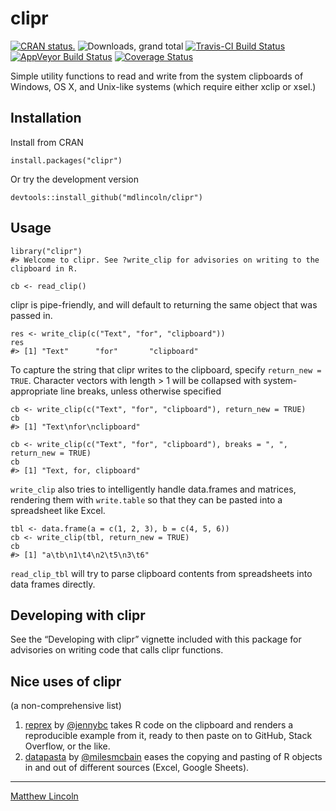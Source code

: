 
<!-- README.md is generated from README.Rmd. Please edit that file -->

clipr
=====

[![CRAN
status.](https://www.r-pkg.org/badges/version/clipr)](http://www.r-pkg.org/pkg/clipr)
![Downloads, grand
total](https://cranlogs.r-pkg.org/badges/grand-total/clipr) [![Travis-CI
Build
Status](https://travis-ci.com/mdlincoln/clipr.svg?branch=master)](https://travis-ci.com/github/mdlincoln/clipr)
[![AppVeyor Build
Status](https://ci.appveyor.com/api/projects/status/github/mdlincoln/clipr?branch=master&svg=true)](https://ci.appveyor.com/project/mdlincoln/clipr)
[![Coverage
Status](https://img.shields.io/codecov/c/github/mdlincoln/clipr/master.svg)](https://codecov.io/github/mdlincoln/clipr?branch=master)

Simple utility functions to read and write from the system clipboards of
Windows, OS X, and Unix-like systems (which require either xclip or
xsel.)

Installation
------------

Install from CRAN

    install.packages("clipr")

Or try the development version

    devtools::install_github("mdlincoln/clipr")

Usage
-----

    library("clipr")
    #> Welcome to clipr. See ?write_clip for advisories on writing to the clipboard in R.

    cb <- read_clip()

clipr is pipe-friendly, and will default to returning the same object
that was passed in.

    res <- write_clip(c("Text", "for", "clipboard"))
    res
    #> [1] "Text"      "for"       "clipboard"

To capture the string that clipr writes to the clipboard, specify
`return_new = TRUE`. Character vectors with length &gt; 1 will be
collapsed with system-appropriate line breaks, unless otherwise
specified


    cb <- write_clip(c("Text", "for", "clipboard"), return_new = TRUE)
    cb
    #> [1] "Text\nfor\nclipboard"

    cb <- write_clip(c("Text", "for", "clipboard"), breaks = ", ", return_new = TRUE)
    cb
    #> [1] "Text, for, clipboard"

`write_clip` also tries to intelligently handle data.frames and
matrices, rendering them with `write.table` so that they can be pasted
into a spreadsheet like Excel.

    tbl <- data.frame(a = c(1, 2, 3), b = c(4, 5, 6))
    cb <- write_clip(tbl, return_new = TRUE)
    cb
    #> [1] "a\tb\n1\t4\n2\t5\n3\t6"

`read_clip_tbl` will try to parse clipboard contents from spreadsheets
into data frames directly.

Developing with clipr
---------------------

See the “Developing with clipr” vignette included with this package for
advisories on writing code that calls clipr functions.

Nice uses of clipr
------------------

(a non-comprehensive list)

1.  [reprex](https://github.com/tidyverse/reprex) by
    [@jennybc](https://github.com/jennybc) takes R code on the clipboard
    and renders a reproducible example from it, ready to then paste on
    to GitHub, Stack Overflow, or the like.
2.  [datapasta](https://github.com/milesmcbain/datapasta) by
    [@milesmcbain](https://github.com/milesmcbain) eases the copying and
    pasting of R objects in and out of different sources (Excel, Google
    Sheets).

------------------------------------------------------------------------

[Matthew Lincoln](http://matthewlincoln.net)
